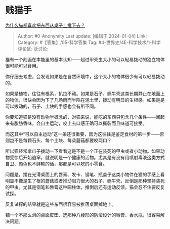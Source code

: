 # 贱猫手
[为什么猫都喜欢把东西从桌子上推下去？](https://www.zhihu.com/question/363717987/answer/3347849365)

> Author: #0-Anonymity
> Last update: [编辑于 2024-01-04]
> Link:
> Category: #【答集】/05-科学答集 
> Tag: #4-世界史/4E-科学技术/1-科学 
> 评论区:
> 泛讨论: 

猫有一个刻画在本能里的基本认知——超过甲壳虫大小的可以轻易拨动的独立物体很可能可以食用。

你仔细去考虑，会发现如果是在自然环境中，这个大小的物体很少有可以轻易拨动的。

如果是植物，往往有根系，扒拉不动。如果是石子、蜗牛壳这类长期静止在地面上的物体，很快会因为下了几场雨而半陷在泥土里，拨动有明显的生根感。如果是是可以拨动的，石子、土块的手感也会有所不同。

你要知道猫是没有动物学概念的，对猫来说，能吃的东西只包含几个条件——闻起来有脂肪香味，会自主运动，咬上去口感正确可以撕裂而且味道可接受。

而这其中“可以自主运动”这一条还很重要，因为这往往是鉴定食材的第一步——否则岂不是每颗石头、每个土块、每朵蘑菇都要咬两口？

所以猫经常拿爪子拨动一下看看这是不是一个正在装死的甲虫或者小动物。如果动物受惊后开始逃窜，就说明是一个健康的活物。尤其是有没有用喷射毒液这类方式自卫、颜色也不鲜艳的话，那都是可以吃的小零食。

问题是，摆在光滑桌面上的唇膏、发卡、钢笔、瓶盖子这类小物件在猫的手感上看明显不像是生了根的蘑菇或者推动阻力很大的石子、蜗牛壳，反倒是那种坚持装死的甲虫。尤其是钢笔和唇膏这种圆柱体，推倒后还有运动反馈。猫会忍不住要反复试探。

反复试探的结果就是这些东西很容易被推落桌面掉地上。

铺一个不那么滑的桌面皮垫、选那种八棱形的防滚设计的唇膏、香水瓶，很容易解决问题。
